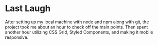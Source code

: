 # Last Laugh 

After setting up my local machine with node and npm along with git, the project took me about an hour to check off the main points.
Then spent another hour utilizing CSS Grid, Styled Components, and making it mobile responsive.